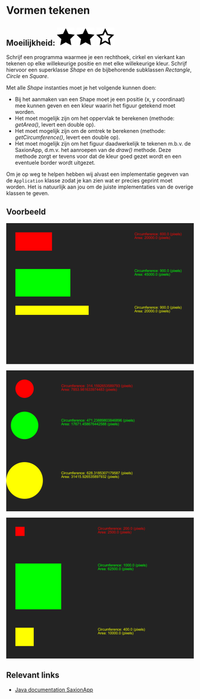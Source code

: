 # Vormen tekenen
## Moeilijkheid: ![Filled](../resources/star-filled.svg) ![Filled](../resources/star-filled.svg) ![Outlined](../resources/star-outlined.svg) 

Schrijf een programma waarmee je een rechthoek, cirkel en vierkant kan tekenen op elke willekeurige positie en met elke willekeurige kleur. Schrijf hiervoor een superklasse _Shape_ en de bijbehorende subklassen _Rectangle_, _Circle_ en _Square_. 

Met alle _Shape_ instanties moet je het volgende kunnen doen:
- Bij het aanmaken van een Shape moet je een positie (x, y coordinaat) mee kunnen geven en een kleur waarin het figuur getekend moet worden.
- Het moet mogelijk zijn om het oppervlak te berekenen (methode: _getArea()_, levert een double op).
- Het moet mogelijk zijn om de omtrek te berekenen (methode: _getCircumference()_, levert een double op).
- Het moet mogelijk zijn om het figuur daadwerkelijk te tekenen m.b.v. de SaxionApp, d.m.v. het aanroepen van de _draw()_ methode. Deze methode zorgt er tevens voor dat de kleur goed gezet wordt en een eventuele border wordt uitgezet.

Om je op weg te helpen hebben wij alvast een implementatie gegeven van de `Application` klasse zodat je kan zien wat er precies geprint moet worden. Het is natuurlijk aan jou om de juiste implementaties van de overige klassen te geven.

## Voorbeeld

![Example](sample_output0.png)

![Example](sample_output1.png)

![Example](sample_output2.png)


## Relevant links
* [Java documentation SaxionApp](https://saxionapp.hboictlab.nl/nl/saxion/app/SaxionApp.html)

